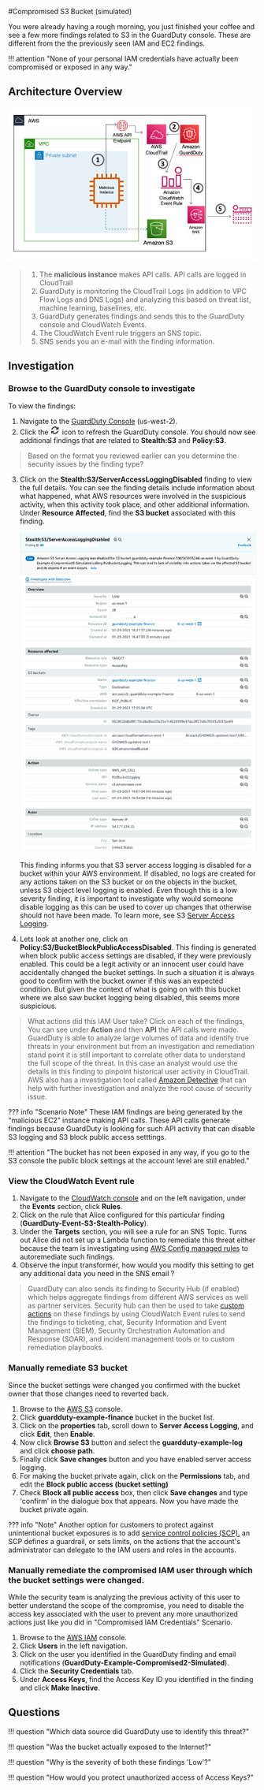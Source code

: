 #Compromised S3 Bucket (simulated)

You were already having a rough morning, you just finished your coffee and see a few more findings related to S3 in the GuardDuty console. These are different from the the previously seen IAM and EC2 findings.

!!! attention "None of your personal IAM credentials have actually been compromised or exposed in any way."

## Architecture Overview

![Attack 4](images/attack4.png "Attack4")

> 1. The **malicious instance** makes API calls. API calls are logged in CloudTrail
> 2. GuardDuty is monitoring the CloudTrail Logs (in addition to VPC Flow Logs and DNS Logs) and analyzing this based on threat list, machine learning, baselines, etc.
> 3. GuardDuty generates findings and sends this to the GuardDuty console and CloudWatch Events.
> 4. The CloudWatch Event rule triggers an SNS topic.
> 5. SNS sends you an e-mail with the finding information.

## Investigation

### Browse to the GuardDuty console to investigate

To view the findings:

1.  Navigate to the <a href="https://us-west-2.console.aws.amazon.com/guardduty/home?" target="_blank">GuardDuty Console</a> (us-west-2).
2.  Click the  ![Refresh](images/refreshicon.png "Refresh") icon to refresh the GuardDuty console. You should now see additional findings that are related to **Stealth:S3** and **Policy:S3**.
> Based on the format you reviewed earlier can you determine the security issues by the finding type?

3.  Click on the **Stealth:S3/ServerAccessLoggingDisabled** finding to view the full details. You can see the finding details include information about what happened, what AWS resources were involved in the suspicious activity, when this activity took place, and other additional information.  Under **Resource Affected**, find the **S3 bucket** associated with this finding.

	![GuardDuty Finding](images/Stealth-S3.png "GuardDuty Finding")

	This finding informs you that S3 server access logging is disabled for a bucket within your AWS environment. If disabled, no logs are created for any actions taken on the S3 bucket or on the objects in the bucket, unless S3 object level logging is enabled. Even though this is a low severity finding, it is important to investigate why would someone disable logging as this can be used to cover up changes that otherwise should not have been made. To learn more, see S3 <a href="https://docs.aws.amazon.com/AmazonS3/latest/dev/ServerLogs.html" target="_blank">Server Access Logging</a>. 

4. Lets look at another one, click on **Policy:S3/BucketBlockPublicAccessDisabled**. This finding is generated when block public access settings are disabled, if they were previously enabled. This could be a legit activity or an innocent user could have accidentally changed the bucket settings. In such a situation it is always good to confirm with the bucket owner if this was an expected condition. But given the context of what is going on with this bucket where we also saw bucket logging being disabled, this seems more suspicious. 

 
> What actions did this IAM User take? Click on each of the findings, You can see under **Action** and then **API** the API calls were made.  GuardDuty is able to analyze large volumes of data and identify true threats in your environment but from an investigation and remediation stand point it is still important to correlate other data to understand the full scope of the threat.  In this case an analyst would use the details in this finding to pinpoint historical user activity in CloudTrail. AWS also has a investigation tool called <a href="https://aws.amazon.com/detective/" target="_blank">Amazon Detective</a> that can help with further investigation and analyze the root cause of security issue.



??? info "Scenario Note"
	These IAM findings are being generated by the “malicious EC2” instance making API calls. These API calls generate findings because GuardDuty is looking for such API activity that can disable S3 logging and S3 block public access setttings.
	
!!! attention "The bucket has not been exposed in any way, if you go to the S3 console the public block settings at the account level are still enabled."
	
### View the CloudWatch Event rule

1.	Navigate to the <a href="https://us-west-2.console.aws.amazon.com/cloudwatch/home?" target="_blank">CloudWatch console</a> and on the left navigation, under the **Events** section, click **Rules**.
2.	Click on the rule that Alice configured for this particular finding (**GuardDuty-Event-S3-Stealth-Policy**).
3.	Under the **Targets** section, you will see a rule for an SNS Topic. Turns out Alice did not set up a Lambda function to remediate this threat either because the team is investigating using <a href="https://docs.aws.amazon.com/config/latest/developerguide/managed-rules-by-aws-config.html" target="_blank">AWS Config managed rules</a> to autoremediate such findings. 
4. Observe the input transformer, how would you modify this setting to get any additional data you need in the SNS email ?


> GuardDuty can also sends its finding to Security Hub (if enabled) which helps aggregate findings from different AWS services as well as partner services. Security hub can then be used to take <a href="https://docs.aws.amazon.com/securityhub/latest/userguide/securityhub-cwe-custom-actions.html" target="_blank">custom actions</a> on these findings by using CloudWatch Event rules to send the findings to ticketing, chat, Security Information and Event Management (SIEM), Security Orchestration Automation and Response (SOAR), and incident management tools or to custom remediation playbooks.


### Manually remediate S3 bucket

Since the bucket settings were changed you confirmed with the bucket owner that those changes need to reverted back.

1.  Browse to the <a href="https://s3.console.aws.amazon.com/s3/home?region=us-west-2" target="_blank">AWS S3</a> console.
2.  Click **guardduty-example-finance** bucket in the bucket list.
3.  Click on the **properties** tab, scroll down to **Server Access Logging**, and click **Edit**, then **Enable**.
4.  Now click **Browse S3** button and select the **guardduty-example-log** and click **choose path**.
5.  Finally click **Save changes** button and you have enabled server access logging. 
6.  For making the bucket private again, click on the **Permissions** tab, and edit the **Block public access (bucket setting)**
7.  Check **Block all public access** box, then click **Save changes** and type 'confirm' in the dialogue box that appears. Now you have made the bucket private again.

??? info "Note"
	Another option for customers to protect against unintentional bucket exposures is to add  <a href="https://docs.aws.amazon.com/organizations/latest/userguide/orgs_manage_policies_scps.html" target="_blank">service control policies (SCP).</a> an SCP defines a guardrail, or sets limits, on the actions that the account's administrator can delegate to the IAM users and roles in the accounts.

### Manually remediate the compromised IAM user through which the bucket settings were changed. 

While the security team is analyzing the previous activity of this user to better understand the scope of the compromise, you need to disable the access key associated with the user to prevent any more unauthorized actions just like you did in "Compromised IAM Credentials" Scenario.  

1.  Browse to the <a href="https://console.aws.amazon.com/iam/home?region=us-west-2" target="_blank">AWS IAM</a> console.
2.  Click **Users** in the left navigation.
3.  Click on the user you identified in the GuardDuty finding and email notifications (**GuardDuty-Example-Compromised2-Simulated**).
4.  Click the **Security Credentials** tab.
5.  Under **Access Keys**, find the Access Key ID you identified in the finding and click **Make Inactive**.

## Questions

!!! question "Which data source did GuardDuty use to identify this threat?"

!!! question "Was the bucket actually exposed to the Internet?"

!!! question "Why is the severity of both these findings 'Low'?"

!!! question "How would you protect unauthorized access of Access Keys?"
